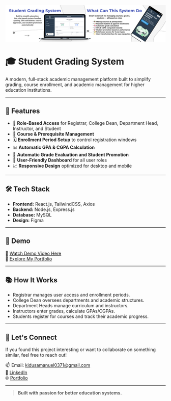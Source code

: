 <p align="center">

<img src="Frontend/portal/src/assets/Slice 12 (1).jpg" alt="Student Grading System Demo" width="1300"/>

</p>


# 🎓 Student Grading System

A modern, full-stack academic management platform built to simplify grading, course enrollment, and academic management for higher education institutions.

---

## 🚀 Features
- 🔐 **Role-Based Access** for Registrar, College Dean, Department Head, Instructor, and Student
- 📘 **Course & Prerequisite Management**  
- 🗓️ **Enrollment Period Setup** to control registration windows  
- 📊 **Automatic GPA & CGPA Calculation**  
- 🧮 **Automatic Grade Evaluation and Student Promotion**
- 📂 **User-Friendly Dashboard** for all user roles
- 📈 **Responsive Design** optimized for desktop and mobile

---

## 🛠️ Tech Stack
- **Frontend:** React.js, TailwindCSS, Axios
- **Backend:** Node.js, Express.js
- **Database:** MySQL
- **Design:** Figma

---

## 📸 Demo

🔗 [Watch Demo Video Here](https://www.linkedin.com/posts/kidus-amanuel_student-grading-system-full-demo-welcome-ugcPost-7317491476366524416-RJmH?utm_source=share&utm_medium=member_desktop&rcm=ACoAADPpyUQBBN9y--ap0JJBpop0pH7ooz0QAgc)  
🔗 [Explore My Portfolio](https://kidusaportfolio.netlify.app)

---

## 📚 How It Works
- Registrar manages user access and enrollment periods.
- College Dean oversees departments and academic structures.
- Department Heads manage curriculum and instructors.
- Instructors enter grades, calculate GPAs/CGPAs.
- Students register for courses and track their academic progress.

---

## 💬 Let's Connect
If you found this project interesting or want to collaborate on something similar, feel free to reach out!

📫 Email: kidusamanuel0371@gmail.com  
🔗 [LinkedIn](https://www.linkedin.com/in/kidus-amanuel/)  
🌐 [Portfolio](https://kidusaportfolio.netlify.app)

---

> **Built with passion for better education systems.**

